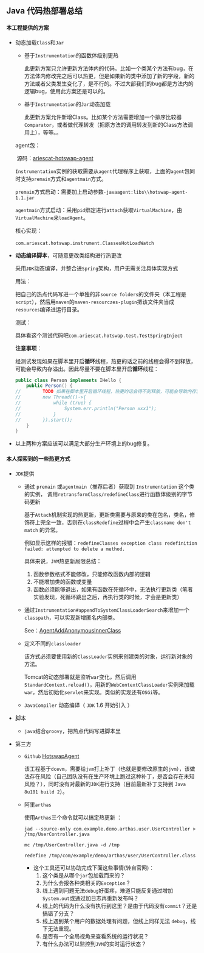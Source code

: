 ## Java 代码热部署总结

#### 本工程提供的方案

* 动态加载`Class`和`Jar`

  - 基于`Instrumentation`的函数体级别更热

    此更新方案只允许更新方法体内的代码。比如一个类某个方法有bug，在方法体内修改完之后可以热更，但是如果新的类中添加了新的字段，新的方法或者父类发生变化了，是不行的。不过大部我们的bug都是方法内的逻辑bug，使用此方案还是可以的。 

  - 基于`Instrumentation`的`Jar`动态加载

    此更新方案允许新增Class。比如某个方法需要增加一个排序比较器`Comparator`，或者做代理转发（把原方法的调用转发到新的Class方法调用上），等等。。

  agent包：

  ​		源码：[ariescat-hotswap-agent](https://github.com/Ariescat/ariescat-hotswap-agent)

  ​		`Instrumentation`实例的获取需要从`agent`代理程序上获取，上面的`agent`包同时支持`premain`方式和`agentmain`方式。

  ​		`premain`方式启动：需要加上启动参数`-javaagent:libs\\hotswap-agent-1.1.jar`

  ​		`agentmain`方式启动：采用`pid`绑定进行`attach`获取`VirtualMachine`，由`VirtualMachine`来`loadAgent`。

  核心实现：

  ​		`com.ariescat.hotswap.instrument.ClassesHotLoadWatch`

  

* **动态编译脚本**，可随意更改类结构进行热更改

  采用`JDK`动态编译，并整合进`Spring`架构，用户无需关注具体实现方式

  用法：

  ​		把自己的热点代码写进一个单独的非`source folders`的文件夹（本工程是`script`），然后用`maven`的`maven-resourczes-plugin`把该文件夹当成`resources`编译进运行目录。

  测试：

  ​		具体看这个测试代码吧`com.ariescat.hotswap.test.TestSpringInject`

  **注意事项**：

  ​		经测试发现如果在脚本里开启**循环**线程，热更的话之前的线程会得不到释放，可能会导致内存溢出。因此尽量不要在脚本里开启**循环**线程：

  ```java
  public class Person implements IHello {
      public Person() {
  //        TODO 如果在脚本里开启循环线程，热更的话会得不到释放，可能会导致内存溢出。
  //        new Thread(()->{
  //            while (true) {
  //                System.err.println("Person xxx1");
  //            }
  //        }).start();
      }
  }
  ```

  

* 以上两种方案应该可以满足大部分生产环境上的bug修复。

  

#### 本人探索到的一些热更方式

* `JDK`提供

  * 通过 `premain` 或`agentmain`（推荐后者）获取到 `Instrumentation` 这个类的实例， 调用`retransformClass/redefineClass`进行函数体级别的字节码更新 

    基于`Attach`机制实现的热更新，更新类需要与原来的类在包名，类名，修饰符上完全一致，否则在`classRedefine`过程中会产生`classname don't match` 的异常。

    例如显示这样的报错：`redefineClasses exception class redefinition failed: attempted to delete a method.`

    具体来说，`JVM`热更新局限总结：

    1. 函数参数格式不能修改，只能修改函数内部的逻辑
    2. 不能增加类的函数或变量
    3. 函数必须能够退出，如果有函数在死循环中，无法执行更新类（笔者实验发现，死循环跳出之后，再执行类的时候，才会是更新类）

  * 通过`Instrumentation#appendToSystemClassLoaderSearch`来增加一个`classpath`，可以实现新增匿名内部类。

    See：[AgentAddAnonymousInnerClass](https://github.com/Ariescat/Metis/blob/82838045ceda1d70df594f0628c1a110ac7ae2a8/agent/src/main/java/com/agent/AgentAddAnonymousInnerClass.java)

  * 定义不同的`classloader`

    该方式必须要使用新的`ClassLoader`实例来创建类的对象，运行新对象的方法。

    Tomcat的动态部署就是监听`war`变化，然后调用`StandardContext.reload()`，用新的`WebContextClassLoader`实例来加载`war`，然后初始化`servlet`来实现。类似的实现还有`OSGi`等。

  * `JavaCompiler` 动态编译（ `JDK` 1.6 开始引入 ）

* 脚本

  * `java`结合`groovy`，把热点代码写进脚本里

* 第三方

  * `Github` [HotswapAgent](https://github.com/HotswapProjects/HotswapAgent)

    该工程基于`dcevm`，需要给`jvm`打上补丁（也就是要修改原生的`jvm`），该做法存在风险（自己团队没有在生产环境上跑过这种补丁，是否会存在未知风险？），同时没有对最新的`JDK`进行支持（目前最新补丁支持到 `Java 8u181 build 2`）。

  * 阿里`arthas`

     使用`Arthas`三个命令就可以搞定热更新 ：

    ```shell
    jad --source-only com.example.demo.arthas.user.UserController > /tmp/UserController.java
    
    mc /tmp/UserController.java -d /tmp
    
    redefine /tmp/com/example/demo/arthas/user/UserController.class
    ```

    * 这个工具还可以协助完成下面这些事情(转自官网)：
      1. 这个类是从哪个`jar`包加载而来的？
      2. 为什么会报各种类相关的`Exception`？
      3. 线上遇到问题无法`debug`好蛋疼，难道只能反复通过增加`System.out`或通过加日志再重新发布吗？
      4. 线上的代码为什么没有执行到这里？是由于代码没有`commit`？还是搞错了分支？
      5. 线上遇到某个用户的数据处理有问题，但线上同样无法 `debug`，线下无法重现。
      6. 是否有一个全局视角来查看系统的运行状况？
      7. 有什么办法可以监控到`JVM`的实时运行状态？